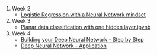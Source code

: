 1. Week 2
    - [Logistic Regression with a Neural Network mindset](Logistic%20Regression%20with%20a%20Neural%20Network%20mindset.ipynb)
2. Week 3
    - [Planar data classification with one hidden layer.ipynb](Planar%20data%20classification%20with%20one%20hidden%20layer.ipynb)
3. Week 4
    - [Building your Deep Neural Network - Step by Step](Building%20your%20Deep%20Neural%20Network%20-%20Step%20by%20Step.ipynb)
    - [Deep Neural Network - Application](Deep%20Neural%20Network%20-%20Application.ipynb)
